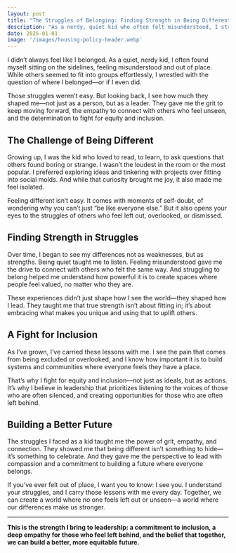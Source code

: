 ```yaml
---
layout: post
title: "The Struggles of Belonging: Finding Strength in Being Different"
description: "As a nerdy, quiet kid who often felt misunderstood, I struggled to find my place. Those experiences shaped my resilience and taught me to connect with people who feel unseen or left behind—a perspective that fuels my fight for equity and inclusion."
date: 2025-01-01
image: '/images/housing-policy-header.webp'
---
```


I didn’t always feel like I belonged. As a quiet, nerdy kid, I often found myself sitting on the sidelines, feeling misunderstood and out of place. While others seemed to fit into groups effortlessly, I wrestled with the question of where I belonged—or if I even did.

Those struggles weren’t easy. But looking back, I see how much they shaped me—not just as a person, but as a leader. They gave me the grit to keep moving forward, the empathy to connect with others who feel unseen, and the determination to fight for equity and inclusion.

## The Challenge of Being Different

Growing up, I was the kid who loved to read, to learn, to ask questions that others found boring or strange. I wasn’t the loudest in the room or the most popular. I preferred exploring ideas and tinkering with projects over fitting into social molds. And while that curiosity brought me joy, it also made me feel isolated.

Feeling different isn’t easy. It comes with moments of self-doubt, of wondering why you can’t just “be like everyone else.” But it also opens your eyes to the struggles of others who feel left out, overlooked, or dismissed.

## Finding Strength in Struggles

Over time, I began to see my differences not as weaknesses, but as strengths. Being quiet taught me to listen. Feeling misunderstood gave me the drive to connect with others who felt the same way. And struggling to belong helped me understand how powerful it is to create spaces where people feel valued, no matter who they are.

These experiences didn’t just shape how I see the world—they shaped how I lead. They taught me that true strength isn’t about fitting in; it’s about embracing what makes you unique and using that to uplift others.

## A Fight for Inclusion

As I’ve grown, I’ve carried these lessons with me. I see the pain that comes from being excluded or overlooked, and I know how important it is to build systems and communities where everyone feels they have a place.

That’s why I fight for equity and inclusion—not just as ideals, but as actions. It’s why I believe in leadership that prioritizes listening to the voices of those who are often silenced, and creating opportunities for those who are often left behind.

## Building a Better Future

The struggles I faced as a kid taught me the power of grit, empathy, and connection. They showed me that being different isn’t something to hide—it’s something to celebrate. And they gave me the perspective to lead with compassion and a commitment to building a future where everyone belongs.

If you’ve ever felt out of place, I want you to know: I see you. I understand your struggles, and I carry those lessons with me every day. Together, we can create a world where no one feels left out or unseen—a world where our differences make us stronger.

---

**This is the strength I bring to leadership: a commitment to inclusion, a deep empathy for those who feel left behind, and the belief that together, we can build a better, more equitable future.**